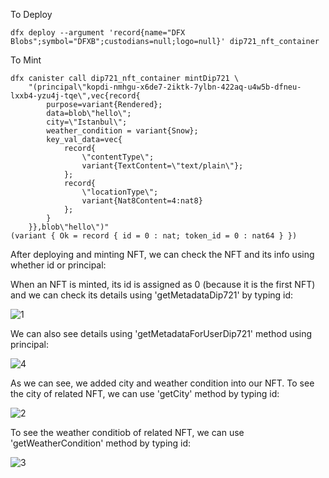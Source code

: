 
To Deploy

```
dfx deploy --argument 'record{name="DFX Blobs";symbol="DFXB";custodians=null;logo=null}' dip721_nft_container

```




To Mint
```
dfx canister call dip721_nft_container mintDip721 \
    "(principal\"kopdi-nmhgu-x6de7-2iktk-7ylbn-422aq-u4w5b-dfneu-lxxb4-yzu4j-tqe\",vec{record{
        purpose=variant{Rendered};
        data=blob\"hello\";
        city=\"Istanbul\";
        weather_condition = variant{Snow};
        key_val_data=vec{
            record{
                \"contentType\";
                variant{TextContent=\"text/plain\"};
            };
            record{
                \"locationType\";
                variant{Nat8Content=4:nat8}
            };
        }
    }},blob\"hello\")"
(variant { Ok = record { id = 0 : nat; token_id = 0 : nat64 } })
```
After deploying and minting NFT, we can check the NFT and its info using whether id or principal:

When an NFT is minted, its id is assigned as 0 (because it is the first NFT) and we can check its details using 'getMetadataDip721' by typing id:


![1](https://github.com/furkancetinalp/ICP_Hacker-s_Den/assets/99509540/6adf2ae4-1984-413b-8163-929e2bd6ee69)

We can also see details using 'getMetadataForUserDip721' method using principal:

![4](https://github.com/furkancetinalp/ICP_Hacker-s_Den/assets/99509540/7b33e6f0-bf96-43fd-beb0-bfa139195ed8)


As we can see, we added city and weather condition into our NFT.
To see the city of related NFT, we can use 'getCity' method by typing id:

![2](https://github.com/furkancetinalp/ICP_Hacker-s_Den/assets/99509540/c764a690-390f-43ab-b65b-75f2b32f528f)

To see the weather conditiob of related NFT, we can use 'getWeatherCondition' method by typing id:

![3](https://github.com/furkancetinalp/ICP_Hacker-s_Den/assets/99509540/269e29d4-258b-4e4e-9cee-8587e6e02108)


